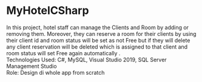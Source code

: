 # MyHotelCSharp
In this project, hotel staff can manage the Clients and Room by adding or removing them. Moreover, they can reserve a room for their clients by using their client id and room status will be set as not Free but if they will delete any client reservation will be deleted which is assigned to that client and room status will set Free again automatically .</br> 
Technologies Used: C#, MySQL, Visual Studio 2019, SQL Server Management Studio</br>
 Role: Design di whole app from scratch
